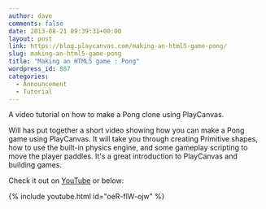 ```yaml
---
author: dave
comments: false
date: 2013-08-21 09:39:31+00:00
layout: post
link: https://blog.playcanvas.com/making-an-html5-game-pong/
slug: making-an-html5-game-pong
title: "Making an HTML5 game : Pong"
wordpress_id: 887
categories:
  - Announcement
  - Tutorial
---
```


A video tutorial on how to make a Pong clone using PlayCanvas.

Will has put together a short video showing how you can make a Pong game using PlayCanvas. It will take you through creating Primitive shapes, how to use the built-in physics engine, and some gameplay scripting to move the player paddles. It's a great introduction to PlayCanvas and building games.

Check it out on [YouTube](https://www.youtube.com/watch?v=oeR-flW-ojw) or below:

{% include youtube.html id="oeR-flW-ojw" %}
